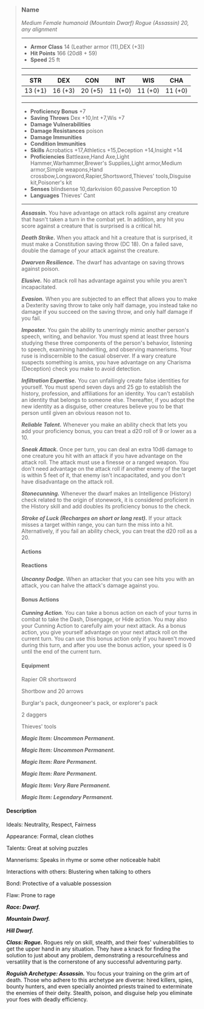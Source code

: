 >### Name
>*Medium Female humanoid (Mountain Dwarf) Rogue (Assassin) 20, any alignment*
>___
>- **Armor Class** 14 (Leather armor (11),DEX (+3))
>- **Hit Points** 166 (20d8 + 59)
>- **Speed** 25 ft
>___
>|**STR**|**DEX**|**CON**|**INT**|**WIS**|**CHA**|
>|:-:|:-:|:-:|:-:|:-:|:-:|
>|13 (+1)|16 (+3)|20 (+5)|11 (+0)|11 (+0)|11 (+0)|
>___
>- **Proficiency Bonus** +7
>- **Saving Throws** Dex +10,Int +7,Wis +7
>- **Damage Vulnerabilities** 
>- **Damage Resistances** poison
>- **Damage Immunities** 
>- **Condition Immunities** 
>- **Skills** Acrobatics +17,Athletics +15,Deception +14,Insight +14
>- **Proficiencies** Battleaxe,Hand Axe,Light Hammer,Warhammer,Brewer's Supplies,Light armor,Medium armor,Simple weapons,Hand crossbow,Longsword,Rapier,Shortsword,Thieves' tools,Disguise kit,Poisoner's kit
>- **Senses** blindsense 10,darkvision 60,passive Perception 10
>- **Languages** Thieves' Cant
>___
>***Assassin.*** You have advantage on attack rolls against any creature that hasn't taken a turn in the combat yet. In addition, any hit you score against a creature that is surprised is a critical hit.
>
>***Death Strike.*** When you attack and hit a creature that is surprised, it must make a Constitution saving throw (DC 18). On a failed save, double the damage of your attack against the creature.
>
>***Dwarven Resilience.*** The dwarf has advantage on saving throws against poison.
>
>***Elusive.*** No attack roll has advantage against you while you aren't incapacitated.
>
>***Evasion.*** When you are subjected to an effect that allows you to make a Dexterity saving throw to take only half damage, you instead take no damage if you succeed on the saving throw, and only half damage if you fail.
>
>***Imposter.*** You gain the ability to unerringly mimic another person's speech, writing, and behavior. You must spend at least three hours studying these three components of the person's behavior, listening to speech, examining handwriting, and observing mannerisms. Your ruse is indiscernible to the casual observer. If a wary creature suspects something is amiss, you have advantage on any Charisma (Deception) check you make to avoid detection.
>
>***Infiltration Expertise.*** You can unfailingly create false identities for yourself. You must spend seven days and 25 gp to establish the history, profession, and affiliations for an identity. You can't establish an identity that belongs to someone else. Thereafter, if you adopt the new identity as a disguise, other creatures believe you to be that person until given an obvious reason not to.
>
>***Reliable Talent.*** Whenever you make an ability check that lets you add your proficiency bonus, you can treat a d20 roll of 9 or lower as a 10.
>
>***Sneak Attack.*** Once per turn, you can deal an extra 10d6 damage to one creature you hit with an attack if you have advantage on the attack roll. The attack must use a finesse or a ranged weapon. You don't need advantage on the attack roll if another enemy of the target is within 5 feet of it, that enemy isn't incapacitated, and you don't have disadvantage on the attack roll.
>
>***Stonecunning.*** Whenever the dwarf makes an Intelligence (History) check related to the origin of stonework, it is considered proficient in the History skill and add doubles its proficiency bonus to the check.
>
>***Stroke of Luck (Recharges on short or long rest).*** If your attack misses a target within range, you can turn the miss into a hit. Alternatively, if you fail an ability check, you can treat the d20 roll as a 20.
>
>#### Actions
>#### Reactions
>***Uncanny Dodge.*** When an attacker that you can see hits you with an attack, you can halve the attack's damage against you.
>
>
>#### Bonus Actions
>***Cunning Action.*** You can take a bonus action on each of your turns in combat to take the Dash, Disengage, or Hide action. You may also your Cunning Action to carefully aim your next attack. As a bonus action, you give yourself advantage on your next attack roll on the current turn. You can use this bonus action only if you haven't moved during this turn, and after you use the bonus action, your speed is 0 until the end of the current turn.
>
>
>#### Equipment
>Rapier OR shortsword
>
>Shortbow and 20 arrows
>
>Burglar's pack, dungeoneer's pack, or explorer's pack
>
>2 daggers
>
>Thieves' tools
>
>***Magic Item: Uncommon Permanent.***
>
>***Magic Item: Uncommon Permanent.***
>
>***Magic Item: Rare Permanent.***
>
>***Magic Item: Rare Permanent.***
>
>***Magic Item: Very Rare Permanent.***
>
>***Magic Item: Legendary Permanent.***
>

#### Description
Ideals: Neutrality, Respect, Fairness

Appearance: Formal, clean clothes

Talents: Great at solving puzzles

Mannerisms: Speaks in rhyme or some other noticeable habit

Interactions with others: Blustering when talking to others

Bond: Protective of a valuable possession

Flaw: Prone to rage

***Race: Dwarf.***

***Mountain Dwarf.***

***Hill Dwarf.***

***Class: Rogue.*** Rogues rely on skill, stealth, and their foes' vulnerabilities to get the upper hand in any situation. They have a knack for finding the solution to just about any problem, demonstrating a resourcefulness and versatility that is the cornerstone of any successful adventuring party.

***Roguish Archetype: Assassin.*** You focus your training on the grim art of death. Those who adhere to this archetype are diverse: hired killers, spies, bounty hunters, and even specially anointed priests trained to exterminate the enemies of their deity. Stealth, poison, and disguise help you eliminate your foes with deadly efficiency.



